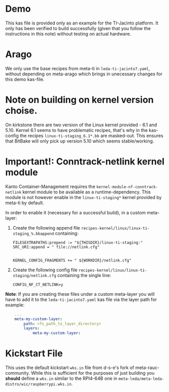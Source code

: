 # Demo

This kas file is provided only as an example for the TI-Jacinto platform. It only has been
verified to build successfully (given that you follow the instructions in this note)
without testing on actual hardware.

# Arago

We only use the base recipes from meta-ti in `leda-ti-jacinto7.yaml`, without depending on
meta-arago which brings in unecessary changes for this demo kas-file.

# Note on building on kernel version choise.

On kirkstone there are two version of the Linux kernel provided - 6.1 and 5.10. 
Kernel 6.1 seems to have problematic recipes, that's why in the
kas-config the recipes `linux-ti-staging_6.1*.bb` are masked-out. This ensures 
that BitBake will only pick up version 5.10 which seems stable/working.

# Important!: Conntrack-netlink kernel module

Kanto Container-Management requires the `kernel-module-nf-conntrack-netlink` 
kernel module to be available as a runtime-dependency. This module is not however
enable in the `linux-ti-staging*` kernel provided by meta-ti by default.

In order to enable it (necessary for a successful build), in a custom meta-layer:

1) Create the following append file `recipes-kernel/linux/linux-ti-staging_%.bbappend` containing:

    ```shell
    FILESEXTRAPATHS:prepend := "${THISDIR}/linux-ti-staging:"
    SRC_URI:append = " file://netlink.cfg"


    KERNEL_CONFIG_FRAGMENTS += " ${WORKDIR}/netlink.cfg"
    ```

2) Create the following config file `recipes-kernel/linux/linux-ti-staging/netlink.cfg` containing the single line:

    ```shell
    CONFIG_NF_CT_NETLINK=y
    ```

__Note__: If you are creating these files under a custom meta-layer you will have to add it to the `leda-ti-jacinto7.yaml` kas file
via the layer path for example:

```yaml
    ...
    meta-my-custom-layer:
        path: <fs_path_to_layer_directory>
        layers:
            meta-my-custom-layer:
```

# Kickstart File

This uses the default kickstart `wks.in` file from d-s-e's fork of meta-rauc-community. While this is sufficient for the
purposes of just building you **should** define a `wks.in` similar to the RPI4-64B one in `meta-leda/meta-leda-distro/wic/raspberrypi.wks.in`.
